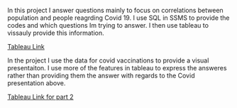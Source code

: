 In this project I answer questions mainly to focus on correlations between population and people reagrding Covid 19. I use SQL in SSMS to provide the codes and which  questions Im trying to answer. I then use tableau to vissauly provide this information. 

[Tableau Link](https://public.tableau.com/app/profile/mohammed.naeem8575/viz/FullCovidProject/Dashboard1) 


In the project I use the data for covid vaccinations to provide a visual presentaiton. I use more of the features in tableau to express the answeres rather than providing them the answer with regards to the Covid presentation above.  

[Tableau Link for part 2 ](https://public.tableau.com/app/profile/mohammed.naeem8575/viz/CovidVaccinations_16756199301520/GlobalVaccineTracker)
